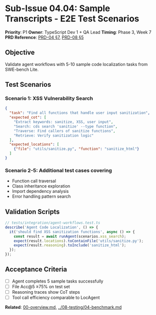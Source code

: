 # Sub-Issue 04.04: Sample Transcripts - E2E Test Scenarios

**Priority**: P1
**Owner**: TypeScript Dev 1 + QA Lead
**Timing**: Phase 3, Week 7
**PRD Reference**: [PRD-04 §7](../../../prd/0.1.0-MVP-PRDs-v0/04-cds-agent-integration.md), [PRD-08 §5](../../../prd/0.1.0-MVP-PRDs-v0/08-testing-quality.md)

## Objective

Validate agent workflows with 5-10 sample code localization tasks from SWE-bench Lite.

## Test Scenarios

### Scenario 1: XSS Vulnerability Search

```json
{
  "task": "Find all functions that handle user input sanitization",
  "expected_cot": [
    "Extract keywords: sanitize, XSS, user input",
    "Search: cds search 'sanitize' --type function",
    "Traverse: Find callers of sanitize functions",
    "Retrieve: Verify sanitization logic"
  ],
  "expected_locations": [
    {"file": "utils/sanitize.py", "function": "sanitize_html"}
  ]
}
```

### Scenario 2-5: Additional test cases covering

- Function call traversal
- Class inheritance exploration
- Import dependency analysis
- Error handling pattern search

## Validation Scripts

```typescript
// tests/integration/agent-workflows.test.ts
describe('Agent Code Localization', () => {
  it('should find XSS sanitization functions', async () => {
    const result = await runAgent(scenarios.xss_search);
    expect(result.locations).toContainFile('utils/sanitize.py');
    expect(result.reasoning).toInclude('sanitize_html');
  });
});
```

## Acceptance Criteria

- [ ] Agent completes 5 sample tasks successfully
- [ ] File Acc@5 ≥75% on test set
- [ ] Reasoning traces show CoT steps
- [ ] Tool call efficiency comparable to LocAgent

**Related**: [00-overview.md](00-overview.md), [../08-testing/04-benchmark.md](../08-testing/04-benchmark.md)
